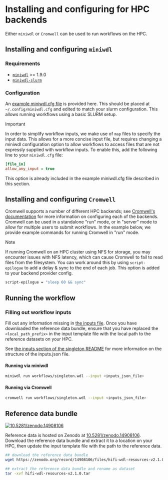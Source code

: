 # Installing and configuring for HPC backends

Either `miniwdl` or `Cromwell` can be used to run workflows on the HPC.

## Installing and configuring `miniwdl`

### Requirements

- [`miniwdl`](https://github.com/chanzuckerberg/miniwdl) >= 1.9.0
- [`miniwdl-slurm`](https://github.com/miniwdl-ext/miniwdl-slurm)

### Configuration

An [example miniwdl.cfg file](https://github.com/PacificBiosciences/HiFi-human-WGS-WDL/blob/main/backends/hpc/miniwdl.cfg) is provided here. This should be placed at `~/.config/miniwdl.cfg` and edited to match your slurm configuration. This allows running workflows using a basic SLURM setup.

> [!IMPORTANT]
> In order to simplify workflow inputs, we make use of `map` files to specify the input data. This allows for a more concise input file, but requires changing a miniwdl configuration option to allow workflows to access files that are not expressly supplied with workflow inputs.  To enable this, add the following line to your `miniwdl.cfg` file:
>
> ```ini
> [file_io]
> allow_any_input = true
> ```
>
> This option is already included in the example miniwdl.cfg file described in this section.

## Installing and configuring `Cromwell`

Cromwell supports a number of different HPC backends; see [Cromwell's documentation](https://cromwell.readthedocs.io/en/stable/backends/HPC/) for more information on configuring each of the backends.  Cromwell can be used in a standalone "run" mode, or in "server" mode to allow for multiple users to submit workflows.  In the example below, we provide example commands for running Cromwell in "run" mode.

> [!NOTE]
> If running Cromwell on an HPC cluster using NFS for storage, you may encounter issues with NFS latency, which can cause Cromwell to fail to read files from the filesystem.  You can work around this by using `script-epilogue` to add a delay & sync to the end of each job.  This option is added to your backend provider config.
>
> ```bash
> script-epilogue = "sleep 60 && sync"
> ```

## Running the workflow

### Filling out workflow inputs

Fill out any information missing in [the inputs file](https://github.com/PacificBiosciences/HiFi-human-WGS-WDL/blob/main/backends/hpc/singleton.hpc.inputs.json). Once you have downloaded the reference data bundle, ensure that you have replaced the `<local_path_prefix>` in the input template file with the local path to the reference datasets on your HPC.

See [the inputs section of the singleton README](./singleton.md#inputs) for more information on the structure of the inputs.json file.

#### Running via miniwdl

```bash
miniwdl run workflows/singleton.wdl --input <inputs_json_file>
```

#### Running via Cromwell

```bash
cromwell run workflows/singleton.wdl --input <inputs_json_file>
```

## Reference data bundle

[<img src="https://zenodo.org/badge/DOI/10.5281/zenodo.14908106.svg" alt="10.5281/zenodo.14908106">](https://zenodo.org/records/14908106)

Reference data is hosted on Zenodo at [10.5281/zenodo.14908106](https://zenodo.org/record/14908106). Download the reference data bundle and extract it to a location on your HPC, then update the input template file with the path to the reference data.

```bash
## download the reference data bundle
wget https://zenodo.org/record/14908106/files/hifi-wdl-resources-v2.1.0.tar

## extract the reference data bundle and rename as dataset
tar -xvf hifi-wdl-resources-v2.1.0.tar
```
